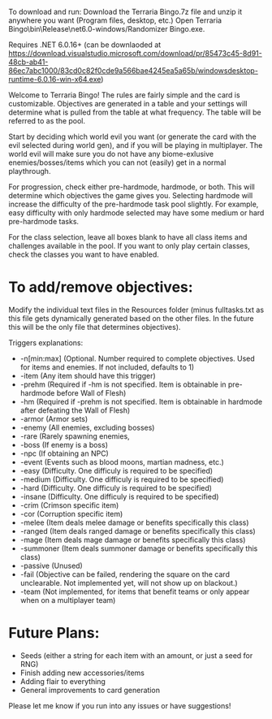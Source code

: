 To download and run:
Download the Terraria Bingo.7z file and unzip it anywhere you want (Program files, desktop, etc.)
Open Terraria Bingo\bin\Release\net6.0-windows/Randomizer Bingo.exe.

Requires .NET 6.0.16+ (can be downlaoded at https://download.visualstudio.microsoft.com/download/pr/85473c45-8d91-48cb-ab41-86ec7abc1000/83cd0c82f0cde9a566bae4245ea5a65b/windowsdesktop-runtime-6.0.16-win-x64.exe)

Welcome to Terraria Bingo! The rules are fairly simple and the card is customizable.
Objectives are generated in a table and your settings will determine what is pulled
from the table at what frequency. The table will be referred to as the pool.

Start by deciding which world evil you want (or generate the card with the evil selected during world gen), and if you will be playing in multiplayer.
The world evil will make sure you do not have any biome-exlusive enemies/bosses/items
which you can not (easily) get in a normal playthrough.

For progression, check either pre-hardmode, hardmode, or both. This will determine
which objectives the game gives you. Selecting hardmode will increase the difficulty of
the pre-hardmode task pool slightly.
For example, easy difficulty with only hardmode selected may have some medium or
hard pre-hardmode tasks.

For the class selection, leave all boxes blank to have all class items and challenges 
available in the pool. If you want to only play certain classes, check the classes you 
want to have enabled.

<h1>To add/remove objectives:</h1>
Modify the individual text files in the Resources folder (minus fulltasks.txt as this file gets dynamically generated based on the other files. In the future this will be the only file that determines objectives).


Triggers explanations:
* -n[min:max] (Optional. Number required to complete objectives. Used for items and enemies. If not included, defaults to 1)
* -item (Any item should have this trigger)
* -prehm (Required if -hm is not specified. Item is obtainable in pre-hardmode before Wall of Flesh)
* -hm (Required if -prehm is not specified. Item is obtainable in hardmode after defeating the Wall of Flesh)
* -armor (Armor sets)
* -enemy (All enemies, excluding bosses)
* -rare (Rarely spawning enemies,
* -boss (If enemy is a boss)
* -npc (If obtaining an NPC)
* -event (Events such as blood moons, martian madness, etc.)
* -easy (Difficulty. One difficuly is required to be specified)
* -medium (Difficulty. One difficuly is required to be specified)
* -hard (Difficulty. One difficuly is required to be specified)
* -insane (Difficulty. One difficuly is required to be specified)
* -crim (Crimson specific item)
* -cor (Corruption specific item)
* -melee (Item deals melee damage or benefits specifically this class)
* -ranged (Item deals ranged damage or benefits specifically this class)
* -mage (Item deals mage damage or benefits specifically this class)
* -summoner (Item deals summoner damage or benefits specifically this class)
* -passive (Unused)
* -fail (Objective can be failed, rendering the square on the card unclearable. Not implemented yet, will not show up on blackout.)
* -team (Not implemented, for items that benefit teams or only appear when on a multiplayer team)


<h1>Future Plans:</h1>

* Seeds (either a string for each item with an amount, or just a seed for RNG)
* Finish adding new accessories/items
* Adding flair to everything
* General improvements to card generation

Please let me know if you run into any issues or have suggestions!
